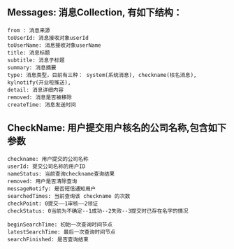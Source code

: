 Messages: 消息Collection, 有如下结构：
-----------------
```
from : 消息来源
toUserId: 消息接收对象userId
toUserName: 消息接收对象userName
title: 消息标题
subtitle: 消息子标题
summary: 消息摘要
type: 消息类型，目前有三种： system(系统消息), checkname(核名消息), kylnotify(开业啦推送),
detail: 消息详细内容
removed: 消息是否被移除
createTime: 消息发送时间
```


CheckName: 用户提交用户核名的公司名称,包含如下参数
-------------------
```
checkname: 用户提交的公司名称
userId: 提交公司名称的用户ID
nameStatus: 当前查询checkname查询结果
removed: 用户是否清除查询
messageNotify: 是否短信通知用户
searchedTimes: 当前查询该 checkname 的次数
checkPoint: 0提交——1审核——2领证
checkStatus: 0当前为不确定--1成功--2失败--3提交时已存在名字的情况

beginSearchTime: 初始一次查询时间节点
latestSearchTime: 最后一次查询时间节点
searchFinished: 是否查询结束
```
